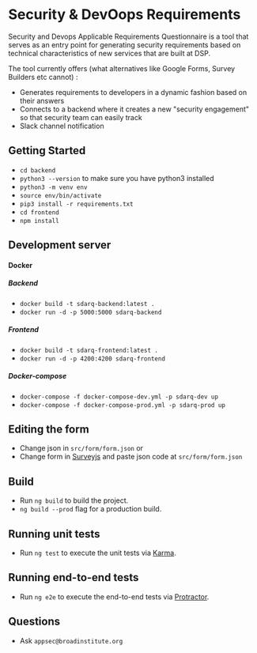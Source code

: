 # Security & DevOops Requirements 

Security and Devops Applicable Requirements Questionnaire is a tool that serves as an entry point
for generating security requirements based on technical characteristics of new services that are 
built at DSP. 


The tool currently offers (what alternatives like Google Forms, Survey Builders etc cannot) :
- Generates requirements to developers in a dynamic fashion based on their answers
- Connects to a backend where it creates a new "security engagement" so that security team can easily track 
- Slack channel notification 

## Getting Started 

* ``cd backend``
*  ``python3 --version`` to make sure you have python3 installed
* ``python3 -m venv env``
* ``source env/bin/activate``
* ``pip3 install -r requirements.txt``
* ``cd frontend``
* ``npm install``

## Development server

#### Docker
##### Backend
* ``docker build -t sdarq-backend:latest .``
* ``docker run -d -p 5000:5000 sdarq-backend``

##### Frontend
* ``docker build -t sdarq-frontend:latest .``
* ``docker run -d -p 4200:4200 sdarq-frontend``

##### Docker-compose
* ``docker-compose -f docker-compose-dev.yml -p sdarq-dev up``
* ``docker-compose -f docker-compose-prod.yml -p sdarq-prod up``

## Editing the form
* Change json in ``src/form/form.json``  or 
* Change form in [Surveyjs](https://surveyjs.io/create-survey/) and paste json code at ``src/form/form.json``

## Build

* Run `ng build` to build the project. 
* `ng build --prod` flag for a production build.

## Running unit tests

* Run `ng test` to execute the unit tests via [Karma](https://karma-runner.github.io).

## Running end-to-end tests

* Run `ng e2e` to execute the end-to-end tests via [Protractor](http://www.protractortest.org/).

## Questions

* Ask `appsec@broadinstitute.org`




